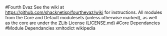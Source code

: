 #Fourth Evaz
See the wiki at https://github.com/shacknetisp/fourthevaz/wiki for instructions.
All modules from the Core and Default modulesets (unless otherwise marked), as well as the core are under the ZLib License (LICENSE.md)
#Core Dependancies
#Module Dependancies
xmltodict
wikipedia
